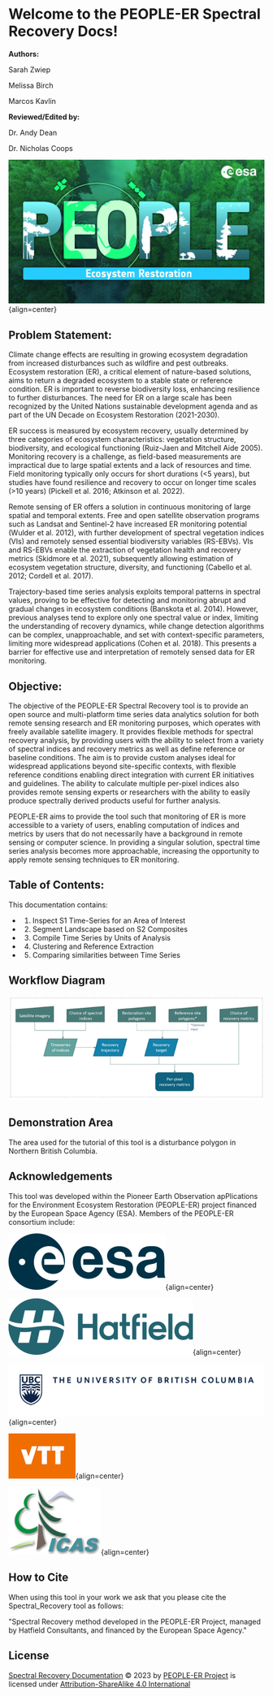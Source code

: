 # Welcome to the PEOPLE-ER Spectral Recovery Docs!

**Authors:**

Sarah Zwiep

Melissa Birch

Marcos Kavlin

**Reviewed/Edited by:**

Dr. Andy Dean

Dr. Nicholas Coops

![image](asset/pEOple_KV-Ecosystem_Restorarion.jpg){align=center}

## Problem Statement:

Climate change effects are resulting in growing ecosystem degradation from increased disturbances 
such as wildfire and pest outbreaks. Ecosystem restoration (ER), a critical element of nature-based 
solutions, aims to return a degraded ecosystem to a stable state or reference condition. ER is important 
to reverse biodiversity loss, enhancing resilience to further disturbances. The need for ER on a large 
scale has been recognized by the United Nations sustainable development agenda and as part of the 
UN Decade on Ecosystem Restoration (2021-2030).

ER success is measured by ecosystem recovery, usually determined by three categories of ecosystem 
characteristics: vegetation structure, biodiversity, and ecological functioning (Ruiz-Jaen and Mitchell Aide 2005).
Monitoring recovery is a challenge, as field-based measurements are impractical due to 
large spatial extents and a lack of resources and time. Field monitoring typically only occurs for short 
durations (<5 years), but studies have found resilience and recovery to occur on longer time scales 
(>10 years) (Pickell et al. 2016; Atkinson et al. 2022).

Remote sensing of ER offers a solution in continuous monitoring of large spatial and temporal extents. 
Free and open satellite observation programs such as Landsat and Sentinel-2 have increased ER 
monitoring potential (Wulder et al. 2012), with further development of spectral vegetation indices (VIs) 
and remotely sensed essential biodiversity variables (RS-EBVs). VIs and RS-EBVs enable the 
extraction of vegetation health and recovery metrics (Skidmore et al. 2021), subsequently allowing 
estimation of ecosystem vegetation structure, diversity, and functioning (Cabello et al. 2012; Cordell et 
al. 2017). 

Trajectory-based time series analysis exploits temporal patterns in spectral values, proving to be 
effective for detecting and monitoring abrupt and gradual changes in ecosystem conditions (Banskota 
et al. 2014). However, previous analyses tend to explore only one spectral value or index, limiting the 
understanding of recovery dynamics, while change detection algorithms can be complex, 
unapproachable, and set with context-specific parameters, limiting more widespread applications 
(Cohen et al. 2018). This presents a barrier for effective use and interpretation of remotely sensed data 
for ER monitoring.

## Objective:

The objective of the PEOPLE-ER Spectral Recovery tool is to provide an open source and multi-platform 
time series data analytics solution for both remote sensing research and ER monitoring purposes, which 
operates with freely available satellite imagery. It provides flexible methods for spectral recovery analysis, by providing users with the ability to select from a variety of spectral 
indices and recovery metrics as well as define reference or baseline conditions. The aim is to provide 
custom analyses ideal for widespread applications beyond site-specific contexts, with flexible reference 
conditions enabling direct integration with current ER initiatives and guidelines. The ability to calculate 
multiple per-pixel indices also provides remote sensing experts or researchers with the ability to easily 
produce spectrally derived products useful for further analysis. 

PEOPLE-ER aims to provide the tool such that monitoring of ER is more accessible to a variety of users, 
enabling computation of indices and metrics by users that do not necessarily have a background in 
remote sensing or computer science. In providing a singular solution, spectral time series analysis becomes
more approachable, increasing the opportunity to apply remote sensing techniques to ER monitoring.

## Table of Contents:

This documentation contains:

- 1) Inspect S1 Time-Series for an Area of Interest
- 2) Segment Landscape based on S2 Composites
- 3) Compile Time Series by Units of Analysis
- 4) Clustering and Reference Extraction
- 5) Comparing similarities between Time Series

## Workflow Diagram
![Alt text](asset/workflow.png "Graph of Workflow")

## Demonstration Area

The area used for the tutorial of this tool is a disturbance polygon in Northern British Columbia.

## Acknowledgements

This tool was developed within the Pioneer Earth Observation apPlications for the Environment Ecosystem 
Restoration (PEOPLE-ER) project financed by the European Space Agency (ESA). Members of the PEOPLE-ER consortium include:

![image](asset/ESA_logo_2020_Deep_25per.png){align=center}

![image](asset/Hatfield_Logo_Hor_Blue_RGB_rescaled.png){align=center}

![image](asset/ubc-logo-2018-fullsig-blue-rgb300_rescaled3.png){align=center}

![image](asset/VTT_Orange_Logo_150per.png){align=center}

![image](asset/INCDS_logo_150per.jpg){align=center}

## How to Cite

When using this tool in your work we ask that you please cite the Spectral_Recovery tool as follows:

"Spectral Recovery method developed in the PEOPLE-ER Project, managed by Hatfield Consultants, and financed by the European Space Agency."

## License

 [Spectral Recovery Documentation](httpps://www.people-er.github.io/Spectral-Recovery) © 2023 by [PEOPLE-ER Project](people-er.info) is licensed under [Attribution-ShareAlike 4.0 International](http://creativecommons.org/licenses/by-sa/4.0/?ref=chooser-v1)